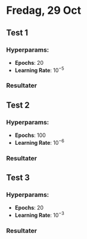 # Fredag, 29 Oct
## Test 1
### Hyperparams:
- **Epochs**: $20$
- **Learning Rate**: $10^{-5}$

### Resultater

## Test 2
### Hyperparams:
- **Epochs**: $100$
- **Learning Rate**: $10^{-6}$

### Resultater

## Test 3
### Hyperparams:
- **Epochs**: $20$
- **Learning Rate**: $10^{-3}$

### Resultater
